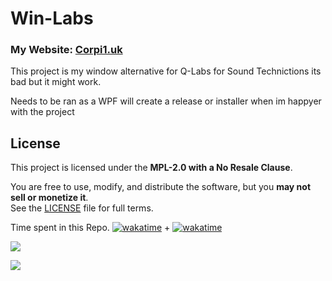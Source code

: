 # Win-Labs
### My Website: [Corpi1.uk](https://Corpi1.uk)
This project is my window alternative for Q-Labs for Sound Technictions its bad but it might work.

Needs to be ran as a WPF will create a release or installer when im happyer with the project

## License  
This project is licensed under the **MPL-2.0 with a No Resale Clause**.  

You are free to use, modify, and distribute the software, but you **may not sell or monetize it**.  
See the [LICENSE](LICENSE.md) file for full terms.  

Time spent in this Repo.
[![wakatime](https://wakatime.com/badge/user/dc5608ba-abdb-4d5d-8789-16bac0be884c/project/c7bf0c09-9db0-426a-bddf-b3340f13bfe7.svg)](https://wakatime.com/badge/user/dc5608ba-abdb-4d5d-8789-16bac0be884c/project/c7bf0c09-9db0-426a-bddf-b3340f13bfe7) + [![wakatime](https://wakatime.com/badge/user/dc5608ba-abdb-4d5d-8789-16bac0be884c/project/02a2cc4a-f0e8-4331-bf77-49a920b17061.svg)](https://wakatime.com/badge/user/dc5608ba-abdb-4d5d-8789-16bac0be884c/project/02a2cc4a-f0e8-4331-bf77-49a920b17061)

![](https://wakatime.com/share/@dc5608ba-abdb-4d5d-8789-16bac0be884c/a9670e22-663a-429b-9519-54c0fbaf7c21.svg)

![](https://wakatime.com/share/@Corpi1/a6bb99e1-94f3-4d97-bbc7-a198ac708f80.svg)
